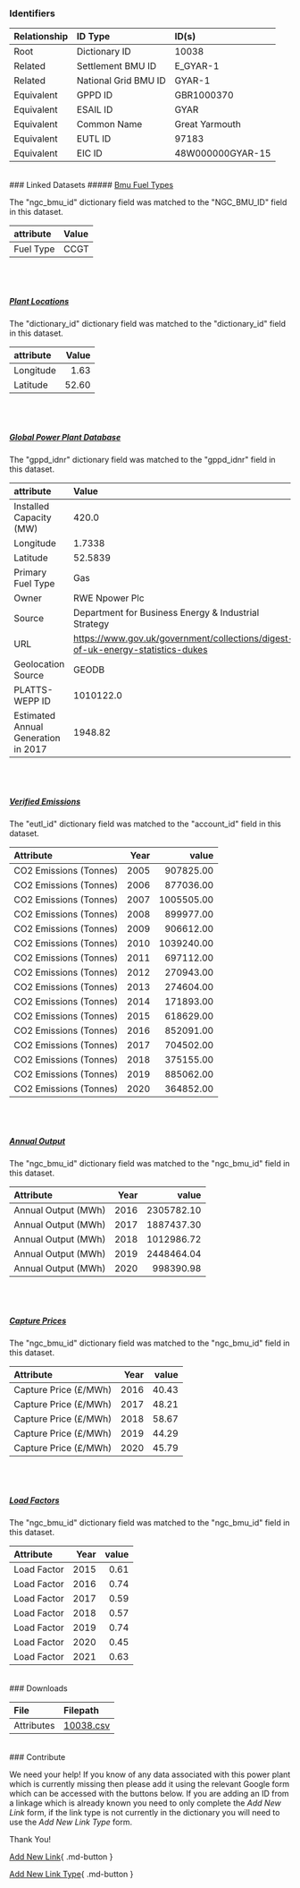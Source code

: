 ### Identifiers

| Relationship   | ID Type              | ID(s)            |
|:---------------|:---------------------|:-----------------|
| Root           | Dictionary ID        | 10038            |
| Related        | Settlement BMU ID    | E_GYAR-1         |
| Related        | National Grid BMU ID | GYAR-1           |
| Equivalent     | GPPD ID              | GBR1000370       |
| Equivalent     | ESAIL ID             | GYAR             |
| Equivalent     | Common Name          | Great Yarmouth   |
| Equivalent     | EUTL ID              | 97183            |
| Equivalent     | EIC ID               | 48W000000GYAR-15 |

<br>
### Linked Datasets
##### <a href="https://osuked.github.io/Power-Station-Dictionary/datasets/bmu-fuel-types">Bmu Fuel Types</a>



The "ngc_bmu_id" dictionary field was matched to the "NGC_BMU_ID" field in this dataset.

| attribute   | Value   |
|:------------|:--------|
| Fuel Type   | CCGT    |

<br><br>
##### <a href="https://osuked.github.io/Power-Station-Dictionary/datasets/plant-locations">Plant Locations</a>



The "dictionary_id" dictionary field was matched to the "dictionary_id" field in this dataset.

| attribute   |   Value |
|:------------|--------:|
| Longitude   |    1.63 |
| Latitude    |   52.60 |

<br><br>
##### <a href="https://osuked.github.io/Power-Station-Dictionary/datasets/global-power-plant-database">Global Power Plant Database</a>



The "gppd_idnr" dictionary field was matched to the "gppd_idnr" field in this dataset.

| attribute                           | Value                                                                          |
|:------------------------------------|:-------------------------------------------------------------------------------|
| Installed Capacity (MW)             | 420.0                                                                          |
| Longitude                           | 1.7338                                                                         |
| Latitude                            | 52.5839                                                                        |
| Primary Fuel Type                   | Gas                                                                            |
| Owner                               | RWE Npower Plc                                                                 |
| Source                              | Department for Business Energy & Industrial Strategy                           |
| URL                                 | https://www.gov.uk/government/collections/digest-of-uk-energy-statistics-dukes |
| Geolocation Source                  | GEODB                                                                          |
| PLATTS-WEPP ID                      | 1010122.0                                                                      |
| Estimated Annual Generation in 2017 | 1948.82                                                                        |

<br><br>
##### <a href="https://osuked.github.io/Power-Station-Dictionary/datasets/verified-emissions">Verified Emissions</a>



The "eutl_id" dictionary field was matched to the "account_id" field in this dataset.

| Attribute              |   Year |      value |
|:-----------------------|-------:|-----------:|
| CO2 Emissions (Tonnes) |   2005 |  907825.00 |
| CO2 Emissions (Tonnes) |   2006 |  877036.00 |
| CO2 Emissions (Tonnes) |   2007 | 1005505.00 |
| CO2 Emissions (Tonnes) |   2008 |  899977.00 |
| CO2 Emissions (Tonnes) |   2009 |  906612.00 |
| CO2 Emissions (Tonnes) |   2010 | 1039240.00 |
| CO2 Emissions (Tonnes) |   2011 |  697112.00 |
| CO2 Emissions (Tonnes) |   2012 |  270943.00 |
| CO2 Emissions (Tonnes) |   2013 |  274604.00 |
| CO2 Emissions (Tonnes) |   2014 |  171893.00 |
| CO2 Emissions (Tonnes) |   2015 |  618629.00 |
| CO2 Emissions (Tonnes) |   2016 |  852091.00 |
| CO2 Emissions (Tonnes) |   2017 |  704502.00 |
| CO2 Emissions (Tonnes) |   2018 |  375155.00 |
| CO2 Emissions (Tonnes) |   2019 |  885062.00 |
| CO2 Emissions (Tonnes) |   2020 |  364852.00 |

<br><br>
##### <a href="https://osuked.github.io/Power-Station-Dictionary/datasets/annual-output">Annual Output</a>



The "ngc_bmu_id" dictionary field was matched to the "ngc_bmu_id" field in this dataset.

| Attribute           |   Year |      value |
|:--------------------|-------:|-----------:|
| Annual Output (MWh) |   2016 | 2305782.10 |
| Annual Output (MWh) |   2017 | 1887437.30 |
| Annual Output (MWh) |   2018 | 1012986.72 |
| Annual Output (MWh) |   2019 | 2448464.04 |
| Annual Output (MWh) |   2020 |  998390.98 |

<br><br>
##### <a href="https://osuked.github.io/Power-Station-Dictionary/datasets/capture-prices">Capture Prices</a>



The "ngc_bmu_id" dictionary field was matched to the "ngc_bmu_id" field in this dataset.

| Attribute             |   Year |   value |
|:----------------------|-------:|--------:|
| Capture Price (£/MWh) |   2016 |   40.43 |
| Capture Price (£/MWh) |   2017 |   48.21 |
| Capture Price (£/MWh) |   2018 |   58.67 |
| Capture Price (£/MWh) |   2019 |   44.29 |
| Capture Price (£/MWh) |   2020 |   45.79 |

<br><br>
##### <a href="https://osuked.github.io/Power-Station-Dictionary/datasets/load-factors">Load Factors</a>



The "ngc_bmu_id" dictionary field was matched to the "ngc_bmu_id" field in this dataset.

| Attribute   |   Year |   value |
|:------------|-------:|--------:|
| Load Factor |   2015 |    0.61 |
| Load Factor |   2016 |    0.74 |
| Load Factor |   2017 |    0.59 |
| Load Factor |   2018 |    0.57 |
| Load Factor |   2019 |    0.74 |
| Load Factor |   2020 |    0.45 |
| Load Factor |   2021 |    0.63 |


<br>
### Downloads


| File       | Filepath                                                                              |
|:-----------|:--------------------------------------------------------------------------------------|
| Attributes | [10038.csv](https://osuked.github.io/Power-Station-Dictionary/object_attrs/10038.csv) |


<br>
### Contribute

We need your help! If you know of any data associated with this power plant which is currently missing then please add it using the relevant Google form which can be accessed with the buttons below.  If you are adding an ID from a linkage which is already known you need to only complete the *Add New Link* form, if the link type is not currently in the dictionary you will need to use the *Add New Link Type* form.

Thank You!

[Add New Link](https://docs.google.com/forms/d/e/1FAIpQLSc5jRsQ7NgiLLXbwo9PUdwTQyuqbRwThltG56-o6NVSe7E_nw/viewform?usp=pp_url&entry.251912331=10038){ .md-button }

[Add New Link Type](https://docs.google.com/forms/d/e/1FAIpQLSdQfLmfOR0Vw4Z7gDQAIhBbqIifd1RuSFPKmDQpROhOqjo7ew/viewform?usp=pp_url&entry.2141539628=10038){ .md-button }